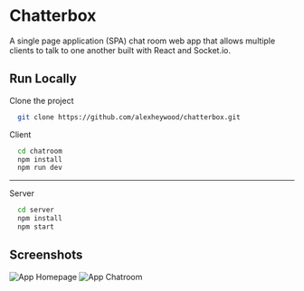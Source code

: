 
# Chatterbox

A single page application (SPA) chat room web app that allows multiple clients to talk to one another built with React and Socket.io.



## Run Locally

Clone the project

```bash
  git clone https://github.com/alexheywood/chatterbox.git
```

Client

```bash
  cd chatroom
  npm install
  npm run dev
```
----
Server

```bash
  cd server
  npm install
  npm start
```


## Screenshots

![App Homepage](https://i.imgur.com/aTgHYQX.png)
![App Chatroom](https://i.imgur.com/ijd2Xgl.png)


